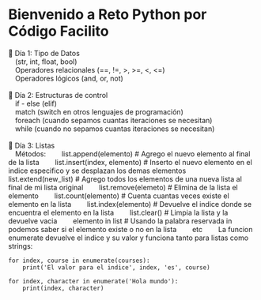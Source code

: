 # Bienvenido a Reto Python por Código Facilito

:small_blue_diamond: Día 1: Tipo de Datos <br>
&emsp;(str, int, float, bool) <br>
&emsp;Operadores relacionales (==, !=, >, >=, <, <=) <br>
&emsp;Operadores lógicos (and, or, not) <br>
<br>
:small_blue_diamond: Día 2: Estructuras de control <br>
&emsp;if - else (elif) <br>
&emsp;match (switch en otros lenguajes de programación) <br>
&emsp;foreach (cuando sepamos cuantas iteraciones se necesitan) <br>
&emsp;while (cuando no sepamos cuantas iteraciones se necesitan) <br>
<br>
:small_blue_diamond: Día 3: Listas <br>
&emsp;Métodos: 
&emsp;&emsp;list.append(elemento) # Agrego el nuevo elemento al final de la lista
&emsp;&emsp;list.insert(index, elemento) # Inserto el nuevo elemento en el indice especifico y se desplazan los demas elementos 
&emsp;&emsp;list.extend(new_list) # Agrego todos los elementos de una nueva lista al final de mi lista original
&emsp;&emsp;list.remove(elemeto) # Elimina de la lista el elemento 
&emsp;&emsp;list.count(elemento) # Cuenta cuantas veces existe el elemento en la lista
&emsp;&emsp;list.index(elemento) # Devuelve el indice donde se encuentra el elemento en la lista 
&emsp;&emsp;list.clear() # Limpia la lista y la devuelve vacia
&emsp;&emsp;elemento in list # Usando la palabra reservada in podemos saber si el elemento existe o no en la lista 
&emsp;&emsp;etc
&emsp;&emsp;La funcion enumerate devuelve el indice y su valor y funciona tanto para listas como strings:
```
for index, course in enumerate(courses):
    print('El valor para el indice', index, 'es', course)

for index, character in enumerate('Hola mundo'):
    print(index, character)
```